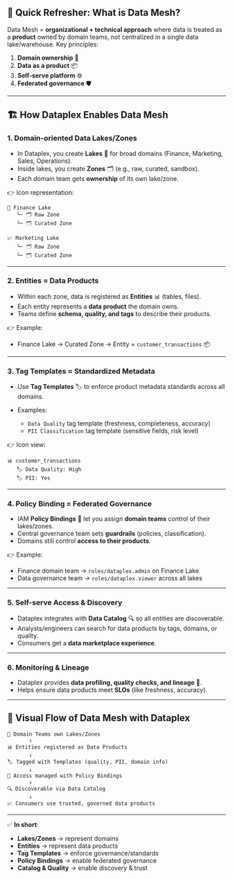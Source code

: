 ## 🔑 Quick Refresher: What is Data Mesh?

Data Mesh = **organizational + technical approach** where data is treated as a **product** owned by domain teams, not centralized in a single data lake/warehouse.
Key principles:

1. **Domain ownership** 🏢
2. **Data as a product** 📦
3. **Self-serve platform** ⚙️
4. **Federated governance** 🛡️

---

## 🏗️ How Dataplex Enables Data Mesh

### 1. **Domain-oriented Data Lakes/Zones**

* In Dataplex, you create **Lakes** 🌊 for broad domains (Finance, Marketing, Sales, Operations).
* Inside lakes, you create **Zones** 🗂️ (e.g., raw, curated, sandbox).
* Each domain team gets **ownership** of its own lake/zone.

👉 Icon representation:

```
🏦 Finance Lake
   └─ 🗂️ Raw Zone
   └─ 🗂️ Curated Zone

📈 Marketing Lake
   └─ 🗂️ Raw Zone
   └─ 🗂️ Curated Zone
```

---

### 2. **Entities = Data Products**

* Within each zone, data is registered as **Entities** 📊 (tables, files).
* Each entity represents a **data product** the domain owns.
* Teams define **schema, quality, and tags** to describe their products.

👉 Example:

* Finance Lake → Curated Zone → Entity = `customer_transactions` 📦

---

### 3. **Tag Templates = Standardized Metadata**

* Use **Tag Templates** 🏷️ to enforce product metadata standards across all domains.
* Examples:

  * `Data Quality` tag template (freshness, completeness, accuracy)
  * `PII Classification` tag template (sensitive fields, risk level)

👉 Icon view:

```
📊 customer_transactions
   🏷️ Data Quality: High
   🏷️ PII: Yes
```

---

### 4. **Policy Binding = Federated Governance**

* IAM **Policy Bindings** 🔑 let you assign **domain teams** control of their lakes/zones.
* Central governance team sets **guardrails** (policies, classification).
* Domains still control **access to their products**.

👉 Example:

* Finance domain team → `roles/dataplex.admin` on Finance Lake
* Data governance team → `roles/dataplex.viewer` across all lakes

---

### 5. **Self-serve Access & Discovery**

* Dataplex integrates with **Data Catalog** 🔍 so all entities are discoverable.
* Analysts/engineers can search for data products by tags, domains, or quality.
* Consumers get a **data marketplace experience**.

---

### 6. **Monitoring & Lineage**

* Dataplex provides **data profiling, quality checks, and lineage** 🔄.
* Helps ensure data products meet **SLOs** (like freshness, accuracy).

---

## 🎯 Visual Flow of Data Mesh with Dataplex

```
🏢 Domain Teams own Lakes/Zones
       ↓
📊 Entities registered as Data Products
       ↓
🏷️ Tagged with Templates (quality, PII, domain info)
       ↓
🔑 Access managed with Policy Bindings
       ↓
🔍 Discoverable via Data Catalog
       ↓
📈 Consumers use trusted, governed data products
```

---

✅ **In short**:

* **Lakes/Zones** → represent domains
* **Entities** → represent data products
* **Tag Templates** → enforce governance/standards
* **Policy Bindings** → enable federated governance
* **Catalog & Quality** → enable discovery & trust
